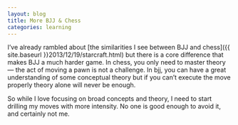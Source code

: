 ```yaml
---
layout: blog
title: More BJJ & Chess
categories: learning
---
```

I’ve already rambled about [the similarities I see between BJJ and chess]({{ site.baseurl }}2013/12/19/starcraft.html) but there is a core difference that makes BJJ a much harder game. In chess, you only need to master theory — the act of moving a pawn is not a challenge. In bjj, you can have a great understanding of some conceptual theory but if you can’t execute the move properly theory alone will never be enough.

So while I love focusing on broad concepts and theory, I need to start drilling my moves with more intensity. No one is good enough to avoid it, and certainly not me.